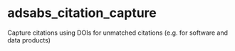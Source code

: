 # adsabs_citation_capture
Capture citations using DOIs for unmatched citations (e.g. for software and data products)

